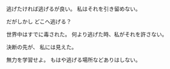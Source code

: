 逃げたければ逃げるが良い。
私はそれを引き留めない。

だがしかし
どこへ逃げる？

世界中はすでに毒された。
何より逃げた時、私がそれを許さない。

決断の先が、
私には見えた。

無力を学習せよ。
もはや逃げる場所などありはしない。